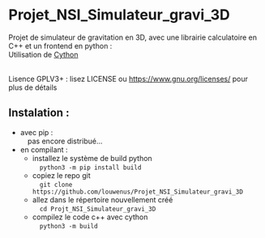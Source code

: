 # Projet_NSI_Simulateur_gravi_3D

Projet de simulateur de gravitation en 3D, avec une librairie calculatoire en C++ et un frontend en python :<br/>
Utilisation de [Cython](https://github.com/cython/cython)<br/><br/>

Lisence GPLV3+ :
lisez LICENSE ou https://www.gnu.org/licenses/ pour plus de détails

## Instalation :<br/>
- avec pip :<br/>
&emsp;pas encore distribué...<br/>
- en compilant :<br/>
  - installez le système de build python<br/>
  &emsp;`python3 -m pip install build`<br/>
  - copiez le repo git<br/>
  &emsp;`git clone https://github.com/louwenus/Projet_NSI_Simulateur_gravi_3D`<br/>
  - allez dans le répertoire nouvellement créé<br/>
  &emsp;`cd Projt_NSI_Simulateur_gravi_3D`<br/>
  - compilez le code c++ avec cython<br/>
  &emsp;`python3 -m build`<br/>
